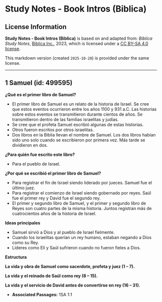 # Study Notes - Book Intros (Biblica)

## License Information

**Study Notes - Book Intros (Biblica)** is based on and adapted from: _Biblica Study Notes_, [Biblica Inc.](https://www.biblica.com/), 2023, which is licensed under a [CC BY-SA 4.0 license](https://creativecommons.org/licenses/by-sa/4.0/legalcode.en).

This markdown version (created `2025-10-20`) is provided under the same license.



--------------------------------

## 1 Samuel (id: 499595)

**¿Qué es el primer libro de Samuel?**

* El primer libro de Samuel es un relato de la historia de Israel. Se cree que estos eventos ocurrieron entre los años 1100 y 931 a.C. Las historias sobre estos eventos se transmitieron durante cientos de años. Se transmitieron dentro de las familias israelitas y judías.
* Se cree que el profeta Samuel escribió algunas de estas historias.
* Otros fueron escritos por otros israelitas.
* Dos libros en la Biblia llevan el nombre de Samuel. Los dos libros habían sido uno solo cuando se escribieron por primera vez. Más tarde se dividieron en dos.

**¿Para quién fue escrito este libro?**

* Para el pueblo de Israel.

**¿Por qué se escribió el primer libro de Samuel?**

* Para registrar el fin de Israel siendo liderado por jueces. Samuel fue el último juez.
* Para registrar el comienzo de Israel siendo gobernado por reyes. Saúl fue el primer rey y David fue el segundo rey.
* El primer y segundo libro de Samuel, y el primer y segundo libro de Reyes son cuatro partes de la misma historia. Juntos registran más de cuatrocientos años de la historia de Israel.

**Ideas principales**

* Samuel sirvió a Dios y al pueblo de Israel fielmente.
* Cuando los israelitas querían un rey humano, estaban negando a Dios como su Rey.
* Líderes como Elí y Saúl sufrieron cuando no fueron fieles a Dios.

**Estructura**

**La vida y obra de Samuel como sacerdote, profeta y juez (1 – 7\).**

**La vida y el reinado de Saúl como rey (8 – 15\).**

**La vida y el servicio de David antes de convertirse en rey (16 – 31\).**

* **Associated Passages:** 1SA 1:1

